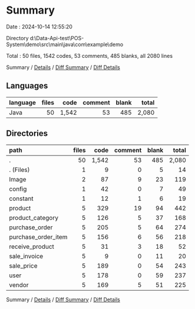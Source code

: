 # Summary

Date : 2024-10-14 12:55:20

Directory d:\\Data-Api-test\\POS-System\\demo\\src\\main\\java\\com\\example\\demo

Total : 50 files,  1542 codes, 53 comments, 485 blanks, all 2080 lines

Summary / [Details](details.md) / [Diff Summary](diff.md) / [Diff Details](diff-details.md)

## Languages
| language | files | code | comment | blank | total |
| :--- | ---: | ---: | ---: | ---: | ---: |
| Java | 50 | 1,542 | 53 | 485 | 2,080 |

## Directories
| path | files | code | comment | blank | total |
| :--- | ---: | ---: | ---: | ---: | ---: |
| . | 50 | 1,542 | 53 | 485 | 2,080 |
| . (Files) | 1 | 9 | 0 | 5 | 14 |
| Image | 2 | 87 | 9 | 23 | 119 |
| config | 1 | 42 | 0 | 7 | 49 |
| constant | 1 | 12 | 1 | 6 | 19 |
| product | 5 | 329 | 19 | 94 | 442 |
| product_category | 5 | 126 | 5 | 37 | 168 |
| purchase_order | 5 | 205 | 5 | 64 | 274 |
| purchase_order_item | 5 | 156 | 6 | 56 | 218 |
| receive_product | 5 | 31 | 3 | 18 | 52 |
| sale_invoice | 5 | 9 | 0 | 11 | 20 |
| sale_price | 5 | 189 | 0 | 54 | 243 |
| user | 5 | 178 | 0 | 59 | 237 |
| vendor | 5 | 169 | 5 | 51 | 225 |

Summary / [Details](details.md) / [Diff Summary](diff.md) / [Diff Details](diff-details.md)